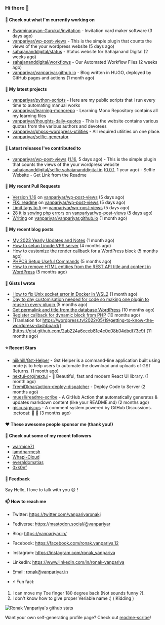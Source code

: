### Hi there 👋

#### 👷 Check out what I'm currently working on

- [Swaminarayan-Gurukul/invitation](https://github.com/Swaminarayan-Gurukul/invitation) - Invitation card maker software (3 days ago)
- [vanpariyar/wp-post-views](https://github.com/vanpariyar/wp-post-views) - This is the simple plugin that counts the views of the your wordpress website (5 days ago)
- [sahajananddigital/status](https://github.com/sahajananddigital/status) - Status website for Sahajanand Digital (2 weeks ago)
- [sahajananddigital/workflows](https://github.com/sahajananddigital/workflows) - Our Automated Workflow Files (2 weeks ago)
- [vanpariyar/vanpariyar.github.io](https://github.com/vanpariyar/vanpariyar.github.io) - Blog written in HUGO, deployed by GitHub pages and actions (1 month ago)

#### 🌱 My latest projects

- [vanpariyar/python-scripts](https://github.com/vanpariyar/python-scripts) - Here are my public scripts that i run every time to automating manual works
- [vanpariyar/learning-monorepo](https://github.com/vanpariyar/learning-monorepo) - Learning Mono Repository contains all my learning files
- [vanpariyar/thoughts-daily-quotes](https://github.com/vanpariyar/thoughts-daily-quotes) - This is the website contains various quotes from the various authors and devotees
- [vanpariyar/phpcs-wordpress-utilities](https://github.com/vanpariyar/phpcs-wordpress-utilities) - All required utilities on one place.
- [vanpariyar/selfie-generator](https://github.com/vanpariyar/selfie-generator) - 

#### 🔭 Latest releases I've contributed to

- [vanpariyar/wp-post-views](https://github.com/vanpariyar/wp-post-views) ([1.16](https://github.com/vanpariyar/wp-post-views/releases/tag/1.16), 5 days ago) - This is the simple plugin that counts the views of the your wordpress website
- [sahajananddigital/selfie.sahajananddigital.in](https://github.com/sahajananddigital/selfie.sahajananddigital.in) ([0.0.1](https://github.com/sahajananddigital/selfie.sahajananddigital.in/releases/tag/0.0.1), 1 year ago) - Selfie Website - Get Link from the Readme

#### 🔨 My recent Pull Requests

- [Version 1.16](https://github.com/vanpariyar/wp-post-views/pull/32) on [vanpariyar/wp-post-views](https://github.com/vanpariyar/wp-post-views) (5 days ago)
- [FIX: readme](https://github.com/vanpariyar/wp-post-views/pull/31) on [vanpariyar/wp-post-views](https://github.com/vanpariyar/wp-post-views) (5 days ago)
- [Limit tags to 5](https://github.com/vanpariyar/wp-post-views/pull/30) on [vanpariyar/wp-post-views](https://github.com/vanpariyar/wp-post-views) (5 days ago)
- [28 it is sowing php errors](https://github.com/vanpariyar/wp-post-views/pull/29) on [vanpariyar/wp-post-views](https://github.com/vanpariyar/wp-post-views) (5 days ago)
- [Writing](https://github.com/vanpariyar/vanpariyar.github.io/pull/26) on [vanpariyar/vanpariyar.github.io](https://github.com/vanpariyar/vanpariyar.github.io) (1 month ago)

#### 📜 My recent blog posts

- [My 2023 Yearly Updates and Notes](https://vanpariyar.in/blog/my-2023-yearly-updates-and-notes/) (1 month ago)
- [How to setup Linode VPS server](https://vanpariyar.in/blog/how-to-setup-linode-vps-server/) (4 months ago)
- [How to customize the render callback for a WordPress block](https://vanpariyar.in/blog/how-to-customize-the-render-callback-for-a-wordpress-block/) (5 months ago)
- [PHPCS Setup Useful Commands](https://vanpariyar.in/blog/phpcs-setup-useful-commands/) (5 months ago)
- [How to remove HTML entities from the REST API title and content in WordPress](https://vanpariyar.in/blog/how-to-remove-html-entities-from-the-rest-api-title-and-content-in-wordpress/) (5 months ago)

#### 📓 Gists I wrote

- [How to fix Unix socket error in Docker in WSL2](https://gist.github.com/c3e90157b6aec1f19ae9462941412672) (1 month ago)
- [Day to day customisation needed for code so making one plugin to reuse in every plugin ](https://gist.github.com/95880b458a6110bb9f4d8c588cb4f119) (5 months ago)
- [Get permalink and title from the database WordPress](https://gist.github.com/d955fc9b1678f61b5839d306fa0ab55a) (10 months ago)
- [Register callback for dynamic block from PHP](https://gist.github.com/c31889716cefaa9dec24a40e0beb086f) (10 months ago)
- [Tranlation for https://wordpress.tv/2022/05/19/getting-to-know-the-wordpress-dashboard/](https://gist.github.com/2ab224a6eceb81c4c0e08b04dbdf73e9) (11 months ago)

#### ⭐ Recent Stars

- [niikhill/Gst-Helper](https://github.com/niikhill/Gst-Helper) - Gst Helper is a command-line application built using node js to help users to automate the download and uploads of GST Returns. (1 month ago)
- [nextui-org/nextui](https://github.com/nextui-org/nextui) - 🚀   Beautiful, fast and modern React UI library. (1 month ago)
- [TremiDkhar/action-deploy-dispatcher](https://github.com/TremiDkhar/action-deploy-dispatcher) - Deploy Code to Server (2 months ago)
- [muesli/readme-scribe](https://github.com/muesli/readme-scribe) - A GitHub Action that automatically generates &amp; updates markdown content (like your README.md) (2 months ago)
- [giscus/giscus](https://github.com/giscus/giscus) - A comment system powered by GitHub Discussions. :octocat: :speech_balloon: :gem: (3 months ago)

#### ❤️ These awesome people sponsor me (thank you!)


#### 👯 Check out some of my recent followers

- [warmice71](https://github.com/warmice71)
- [iamdharmesh](https://github.com/iamdharmesh)
- [Whapi-Cloud](https://github.com/Whapi-Cloud)
- [everaldomatias](https://github.com/everaldomatias)
- [0xk0nf](https://github.com/0xk0nf)

#### 💬 Feedback

Say Hello, I love to talk with you :smile: !

#### 📫 How to reach me

- Twitter: https://twitter.com/vanpariyaronakj
- Fediverse: https://mastodon.social/@vanpariyar
- Blog: https://vanpariyar.in/
- Facebook: https://facebook.com/ronak.vanpariya.12
- Instagram: https://instagram.com/ronak_vanpariya
- LinkedIn: https://www.linkedin.com/in/ronak-vanpariya
- Email: ronak@vanpariyar.in

- ⚡ Fun fact:

1. I can move my Toe finger 180 degree back (Not sounds funny ?).
2. I don't know how to give proper Veriable name :) ( Kidding )

![Ronak Vanpariya's github stats](https://github-readme-stats.vercel.app/api?username=vanpariyar&show_icons=true&hide_border=true)

Want your own self-generating profile page? Check out [readme-scribe](https://github.com/muesli/readme-scribe)!

